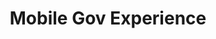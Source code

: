 ---
# This topic lives at
# https://digital.gov/topics/mobile-gov-experience

# Topic Title
title: "Mobile Gov Experience"

# description — keep it short and clear
# summary: ""

# Weight
weight: 1

# For more information on managing topics,
# see https://github.com/GSA/digitalgov.gov/wiki/topics
---
